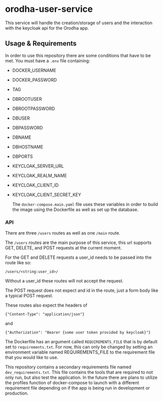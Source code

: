 # orodha-user-service

This service will handle the creation/storage of users and the interaction with the keycloak api for the Orodha app.

## Usage & Requirements

In order to use this repository there are some conditions that have to be met. You must have a `.env` file containing:

-   DOCKER_USERNAME
-   DOCKER_PASSWORD
-   TAG
-   DBROOTUSER
-   DBROOTPASSWORD
-   DBUSER
-   DBPASSWORD
-   DBNAME
-   DBHOSTNAME
-   DBPORTS
-   KEYCLOAK_SERVER_URL
-   KEYCLOAK_REALM_NAME
-   KEYCLOAK_CLIENT_ID
-   KEYCLOAK_CLIENT_SECRET_KEY

    The `docker-compose.main.yaml` file uses these variables in order to build the image using the Dockerfile as well as set up the database.

### API

There are three `/users` routes as well as one `/main` route.

The `/users` routes are the main purpose of this service, this url supports GET, DELETE, and POST requests at the current
moment.

For the GET and DELETE requests a user_id needs to be passed into the route like so:

```
/users/<string:user_id>/
```

Without a user_id these routes will not accept the request.

The POST request does not expect and id in the route, just a form body like a typical POST request.

These routes also expect the headers of

```
{"Content-Type": "application/json"}
```

and

```
{"Authorization": "Bearer {some user token provided by keycloak}"}
```

The Dockerfile has an argument called `REQUIREMENTS_FILE` that is by default set to `requirements.txt`. For now, this can only be changed by setting an environment variable named REQUIREMENTS_FILE to the requirement file that you would like to use.

This repository contains a secondary requirements file named `dev_requirements.txt`. This file contains the tools that are required to not only run, but also test the application. In the future there are plans to utilize the profiles function of docker-compose to launch with a different requirement file depending on if the app is being run in development or production.

